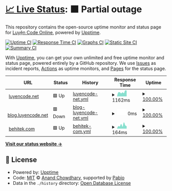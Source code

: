 # [📈 Live Status](https://status.luyencode.net): <!--live status--> **🟧 Partial outage**

This repository contains the open-source uptime monitor and status page for [Luyện Code Online](https://luyencode.net/), powered by [Upptime](https://github.com/upptime/upptime).

[![Uptime CI](https://github.com/luyencode/status/workflows/Uptime%20CI/badge.svg)](https://github.com/luyencode/status/actions?query=workflow%3A%22Uptime+CI%22)
[![Response Time CI](https://github.com/luyencode/status/workflows/Response%20Time%20CI/badge.svg)](https://github.com/luyencode/status/actions?query=workflow%3A%22Response+Time+CI%22)
[![Graphs CI](https://github.com/luyencode/status/workflows/Graphs%20CI/badge.svg)](https://github.com/luyencode/status/actions?query=workflow%3A%22Graphs+CI%22)
[![Static Site CI](https://github.com/luyencode/status/workflows/Static%20Site%20CI/badge.svg)](https://github.com/luyencode/status/actions?query=workflow%3A%22Static+Site+CI%22)
[![Summary CI](https://github.com/luyencode/status/workflows/Summary%20CI/badge.svg)](https://github.com/luyencode/status/actions?query=workflow%3A%22Summary+CI%22)

With [Upptime](https://upptime.js.org), you can get your own unlimited and free uptime monitor and status page, powered entirely by a GitHub repository. We use [Issues](https://github.com/luyencode/status/issues) as incident reports, [Actions](https://github.com/luyencode/status/actions) as uptime monitors, and [Pages](https://status.luyencode.net) for the status page.

<!--start: status pages-->
<!-- This summary is generated by Upptime (https://github.com/upptime/upptime) -->
<!-- Do not edit this manually, your changes will be overwritten -->
<!-- prettier-ignore -->
| URL | Status | History | Response Time | Uptime |
| --- | ------ | ------- | ------------- | ------ |
| <img alt="" src="https://icons.duckduckgo.com/ip3/luyencode.net.ico" height="13"> [luyencode.net](https://luyencode.net) | 🟩 Up | [luyencode-net.yml](https://github.com/luyencode/status/commits/HEAD/history/luyencode-net.yml) | <details><summary><img alt="Response time graph" src="./graphs/luyencode-net/response-time-week.png" height="20"> 1162ms</summary><br><a href="https://status.luyencode.net/history/luyencode-net"><img alt="Response time 1010" src="https://img.shields.io/endpoint?url=https%3A%2F%2Fraw.githubusercontent.com%2Fluyencode%2Fstatus%2FHEAD%2Fapi%2Fluyencode-net%2Fresponse-time.json"></a><br><a href="https://status.luyencode.net/history/luyencode-net"><img alt="24-hour response time 832" src="https://img.shields.io/endpoint?url=https%3A%2F%2Fraw.githubusercontent.com%2Fluyencode%2Fstatus%2FHEAD%2Fapi%2Fluyencode-net%2Fresponse-time-day.json"></a><br><a href="https://status.luyencode.net/history/luyencode-net"><img alt="7-day response time 1162" src="https://img.shields.io/endpoint?url=https%3A%2F%2Fraw.githubusercontent.com%2Fluyencode%2Fstatus%2FHEAD%2Fapi%2Fluyencode-net%2Fresponse-time-week.json"></a><br><a href="https://status.luyencode.net/history/luyencode-net"><img alt="30-day response time 1051" src="https://img.shields.io/endpoint?url=https%3A%2F%2Fraw.githubusercontent.com%2Fluyencode%2Fstatus%2FHEAD%2Fapi%2Fluyencode-net%2Fresponse-time-month.json"></a><br><a href="https://status.luyencode.net/history/luyencode-net"><img alt="1-year response time 1010" src="https://img.shields.io/endpoint?url=https%3A%2F%2Fraw.githubusercontent.com%2Fluyencode%2Fstatus%2FHEAD%2Fapi%2Fluyencode-net%2Fresponse-time-year.json"></a></details> | <details><summary><a href="https://status.luyencode.net/history/luyencode-net">100.00%</a></summary><a href="https://status.luyencode.net/history/luyencode-net"><img alt="All-time uptime 99.32%" src="https://img.shields.io/endpoint?url=https%3A%2F%2Fraw.githubusercontent.com%2Fluyencode%2Fstatus%2FHEAD%2Fapi%2Fluyencode-net%2Fuptime.json"></a><br><a href="https://status.luyencode.net/history/luyencode-net"><img alt="24-hour uptime 100.00%" src="https://img.shields.io/endpoint?url=https%3A%2F%2Fraw.githubusercontent.com%2Fluyencode%2Fstatus%2FHEAD%2Fapi%2Fluyencode-net%2Fuptime-day.json"></a><br><a href="https://status.luyencode.net/history/luyencode-net"><img alt="7-day uptime 100.00%" src="https://img.shields.io/endpoint?url=https%3A%2F%2Fraw.githubusercontent.com%2Fluyencode%2Fstatus%2FHEAD%2Fapi%2Fluyencode-net%2Fuptime-week.json"></a><br><a href="https://status.luyencode.net/history/luyencode-net"><img alt="30-day uptime 99.95%" src="https://img.shields.io/endpoint?url=https%3A%2F%2Fraw.githubusercontent.com%2Fluyencode%2Fstatus%2FHEAD%2Fapi%2Fluyencode-net%2Fuptime-month.json"></a><br><a href="https://status.luyencode.net/history/luyencode-net"><img alt="1-year uptime 99.32%" src="https://img.shields.io/endpoint?url=https%3A%2F%2Fraw.githubusercontent.com%2Fluyencode%2Fstatus%2FHEAD%2Fapi%2Fluyencode-net%2Fuptime-year.json"></a></details>
| <img alt="" src="https://icons.duckduckgo.com/ip3/blog.luyencode.net.ico" height="13"> [blog.luyencode.net](https://blog.luyencode.net) | 🟥 Down | [blog-luyencode-net.yml](https://github.com/luyencode/status/commits/HEAD/history/blog-luyencode-net.yml) | <details><summary><img alt="Response time graph" src="./graphs/blog-luyencode-net/response-time-week.png" height="20"> 0ms</summary><br><a href="https://status.luyencode.net/history/blog-luyencode-net"><img alt="Response time 279" src="https://img.shields.io/endpoint?url=https%3A%2F%2Fraw.githubusercontent.com%2Fluyencode%2Fstatus%2FHEAD%2Fapi%2Fblog-luyencode-net%2Fresponse-time.json"></a><br><a href="https://status.luyencode.net/history/blog-luyencode-net"><img alt="24-hour response time 0" src="https://img.shields.io/endpoint?url=https%3A%2F%2Fraw.githubusercontent.com%2Fluyencode%2Fstatus%2FHEAD%2Fapi%2Fblog-luyencode-net%2Fresponse-time-day.json"></a><br><a href="https://status.luyencode.net/history/blog-luyencode-net"><img alt="7-day response time 0" src="https://img.shields.io/endpoint?url=https%3A%2F%2Fraw.githubusercontent.com%2Fluyencode%2Fstatus%2FHEAD%2Fapi%2Fblog-luyencode-net%2Fresponse-time-week.json"></a><br><a href="https://status.luyencode.net/history/blog-luyencode-net"><img alt="30-day response time 0" src="https://img.shields.io/endpoint?url=https%3A%2F%2Fraw.githubusercontent.com%2Fluyencode%2Fstatus%2FHEAD%2Fapi%2Fblog-luyencode-net%2Fresponse-time-month.json"></a><br><a href="https://status.luyencode.net/history/blog-luyencode-net"><img alt="1-year response time 279" src="https://img.shields.io/endpoint?url=https%3A%2F%2Fraw.githubusercontent.com%2Fluyencode%2Fstatus%2FHEAD%2Fapi%2Fblog-luyencode-net%2Fresponse-time-year.json"></a></details> | <details><summary><a href="https://status.luyencode.net/history/blog-luyencode-net">100.00%</a></summary><a href="https://status.luyencode.net/history/blog-luyencode-net"><img alt="All-time uptime 99.58%" src="https://img.shields.io/endpoint?url=https%3A%2F%2Fraw.githubusercontent.com%2Fluyencode%2Fstatus%2FHEAD%2Fapi%2Fblog-luyencode-net%2Fuptime.json"></a><br><a href="https://status.luyencode.net/history/blog-luyencode-net"><img alt="24-hour uptime 100.00%" src="https://img.shields.io/endpoint?url=https%3A%2F%2Fraw.githubusercontent.com%2Fluyencode%2Fstatus%2FHEAD%2Fapi%2Fblog-luyencode-net%2Fuptime-day.json"></a><br><a href="https://status.luyencode.net/history/blog-luyencode-net"><img alt="7-day uptime 100.00%" src="https://img.shields.io/endpoint?url=https%3A%2F%2Fraw.githubusercontent.com%2Fluyencode%2Fstatus%2FHEAD%2Fapi%2Fblog-luyencode-net%2Fuptime-week.json"></a><br><a href="https://status.luyencode.net/history/blog-luyencode-net"><img alt="30-day uptime 100.00%" src="https://img.shields.io/endpoint?url=https%3A%2F%2Fraw.githubusercontent.com%2Fluyencode%2Fstatus%2FHEAD%2Fapi%2Fblog-luyencode-net%2Fuptime-month.json"></a><br><a href="https://status.luyencode.net/history/blog-luyencode-net"><img alt="1-year uptime 99.58%" src="https://img.shields.io/endpoint?url=https%3A%2F%2Fraw.githubusercontent.com%2Fluyencode%2Fstatus%2FHEAD%2Fapi%2Fblog-luyencode-net%2Fuptime-year.json"></a></details>
| <img alt="" src="https://icons.duckduckgo.com/ip3/behitek.com.ico" height="13"> [behitek.com](https://behitek.com) | 🟩 Up | [behitek-com.yml](https://github.com/luyencode/status/commits/HEAD/history/behitek-com.yml) | <details><summary><img alt="Response time graph" src="./graphs/behitek-com/response-time-week.png" height="20"> 164ms</summary><br><a href="https://status.luyencode.net/history/behitek-com"><img alt="Response time 174" src="https://img.shields.io/endpoint?url=https%3A%2F%2Fraw.githubusercontent.com%2Fluyencode%2Fstatus%2FHEAD%2Fapi%2Fbehitek-com%2Fresponse-time.json"></a><br><a href="https://status.luyencode.net/history/behitek-com"><img alt="24-hour response time 201" src="https://img.shields.io/endpoint?url=https%3A%2F%2Fraw.githubusercontent.com%2Fluyencode%2Fstatus%2FHEAD%2Fapi%2Fbehitek-com%2Fresponse-time-day.json"></a><br><a href="https://status.luyencode.net/history/behitek-com"><img alt="7-day response time 164" src="https://img.shields.io/endpoint?url=https%3A%2F%2Fraw.githubusercontent.com%2Fluyencode%2Fstatus%2FHEAD%2Fapi%2Fbehitek-com%2Fresponse-time-week.json"></a><br><a href="https://status.luyencode.net/history/behitek-com"><img alt="30-day response time 178" src="https://img.shields.io/endpoint?url=https%3A%2F%2Fraw.githubusercontent.com%2Fluyencode%2Fstatus%2FHEAD%2Fapi%2Fbehitek-com%2Fresponse-time-month.json"></a><br><a href="https://status.luyencode.net/history/behitek-com"><img alt="1-year response time 174" src="https://img.shields.io/endpoint?url=https%3A%2F%2Fraw.githubusercontent.com%2Fluyencode%2Fstatus%2FHEAD%2Fapi%2Fbehitek-com%2Fresponse-time-year.json"></a></details> | <details><summary><a href="https://status.luyencode.net/history/behitek-com">100.00%</a></summary><a href="https://status.luyencode.net/history/behitek-com"><img alt="All-time uptime 100.00%" src="https://img.shields.io/endpoint?url=https%3A%2F%2Fraw.githubusercontent.com%2Fluyencode%2Fstatus%2FHEAD%2Fapi%2Fbehitek-com%2Fuptime.json"></a><br><a href="https://status.luyencode.net/history/behitek-com"><img alt="24-hour uptime 100.00%" src="https://img.shields.io/endpoint?url=https%3A%2F%2Fraw.githubusercontent.com%2Fluyencode%2Fstatus%2FHEAD%2Fapi%2Fbehitek-com%2Fuptime-day.json"></a><br><a href="https://status.luyencode.net/history/behitek-com"><img alt="7-day uptime 100.00%" src="https://img.shields.io/endpoint?url=https%3A%2F%2Fraw.githubusercontent.com%2Fluyencode%2Fstatus%2FHEAD%2Fapi%2Fbehitek-com%2Fuptime-week.json"></a><br><a href="https://status.luyencode.net/history/behitek-com"><img alt="30-day uptime 100.00%" src="https://img.shields.io/endpoint?url=https%3A%2F%2Fraw.githubusercontent.com%2Fluyencode%2Fstatus%2FHEAD%2Fapi%2Fbehitek-com%2Fuptime-month.json"></a><br><a href="https://status.luyencode.net/history/behitek-com"><img alt="1-year uptime 100.00%" src="https://img.shields.io/endpoint?url=https%3A%2F%2Fraw.githubusercontent.com%2Fluyencode%2Fstatus%2FHEAD%2Fapi%2Fbehitek-com%2Fuptime-year.json"></a></details>

<!--end: status pages-->

[**Visit our status website →**](https://status.luyencode.net)

## 📄 License

- Powered by: [Upptime](https://github.com/upptime/upptime)
- Code: [MIT](./LICENSE) © [Anand Chowdhary](https://anandchowdhary.com), supported by [Pabio](https://pabio.com)
- Data in the `./history` directory: [Open Database License](https://opendatacommons.org/licenses/odbl/1-0/)
